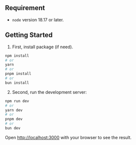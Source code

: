 ## Requirement

- `node` version 18.17 or later.

## Getting Started

1. First, install package (if need).

```bash
npm install
# or
yarn
# or
pnpm install
# or
bun install
```

2. Second, run the development server:

```bash
npm run dev
# or
yarn dev
# or
pnpm dev
# or
bun dev
```

Open [http://localhost:3000](http://localhost:3000) with your browser to see the result.
